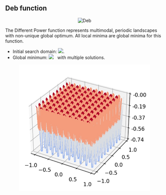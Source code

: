 ## Deb function

<div align="center"> <img src="https://latex.codecogs.com/svg.latex?&space;f(\mathbf{x})=\frac{1}{d}\sum_{i=1}^{d}\sin^6(5\pi{x_i})." title="Deb" /> </div>

The Different Power function represents multimodal, periodic landscapes with non-unique global optimum. All local minima are global minima for this function. 
- Initial search domain: <img src="https://latex.codecogs.com/svg.latex?&space;\mathbf{x}\in[-1,1]^d" title=" "/>.
- Global minimum: <img src="https://latex.codecogs.com/svg.latex?&space;f(\mathbf{x}_{opt})=-1" title=" "/> &nbsp; with multiple solutions.

<div align="center"> 
  <img src="image/Deb.jpg" alt="Deb" height="400"/> 
  <! <img src="image/deb_error_plot.jpg" alt="error" height="380"/> 
</div>



